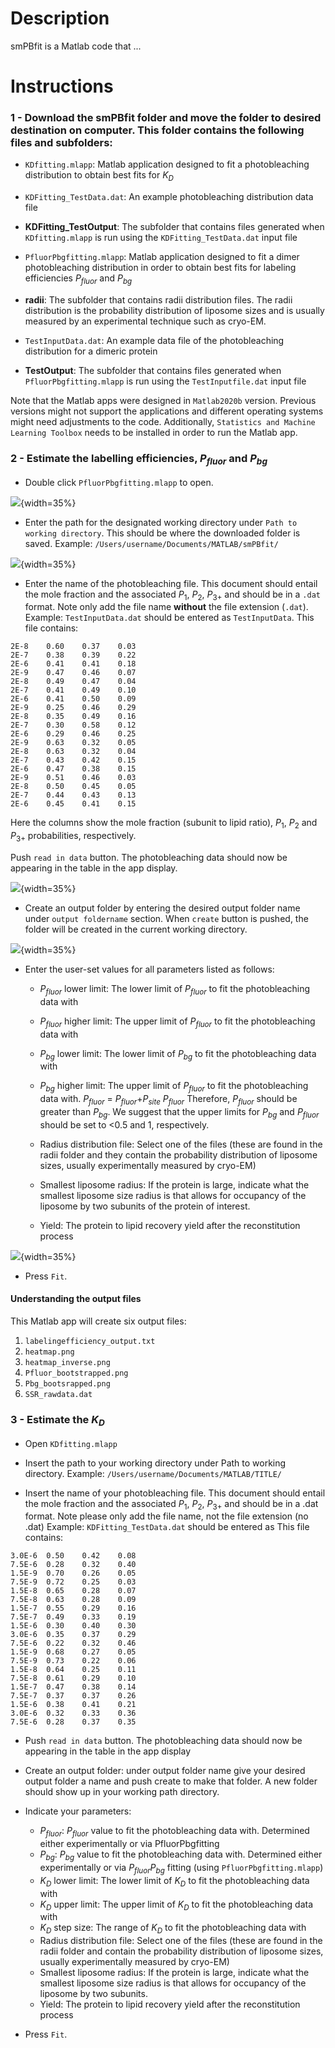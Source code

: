 # Description

smPBfit is a Matlab code that ...


# Instructions

### 1 - Download the smPBfit folder and move the folder to desired destination on computer. This folder contains the following files and subfolders:


  * `KDfitting.mlapp`: Matlab application designed to fit a photobleaching distribution to obtain best fits for $K_{D}$
  
  * `KDFitting_TestData.dat`: An example photobleaching distribution data file
  * **KDFitting_TestOutput**: The subfolder that contains files generated when `KDfitting.mlapp` is run using the `KDFitting_TestData.dat` input file
  
  * `PfluorPbgfitting.mlapp`: Matlab application designed to fit a dimer photobleaching distribution in order to obtain best fits for labeling efficiencies $P_{fluor}$ and $P_{bg}$

  * **radii**: The subfolder that contains radii distribution files. The radii distribution is the probability distribution of liposome sizes and is usually measured by an experimental technique such as cryo-EM. 
  
  * `TestInputData.dat`: An example data file of the photobleaching distribution for a dimeric protein
  
  * **TestOutput**: The subfolder that contains files generated when `PfluorPbgfitting.mlapp` is run using the `TestInputfile.dat` input file
  

Note that the Matlab apps were designed in `Matlab2020b` version. Previous versions might not support the applications and different operating systems might need adjustments to the code. Additionally, `Statistics and Machine Learning Toolbox` needs to be installed in order to run the Matlab app.


### 2 - Estimate the labelling efficiencies, $P_{fluor}$ and $P_{bg}$

* Double click `PfluorPbgfitting.mlapp` to open.

![](figures/snap1.png){width=35%}

* Enter the path for the designated working directory under `Path to working directory`. This should be where the downloaded folder is saved. Example: `/Users/username/Documents/MATLAB/smPBfit/`

![](figures/snap2.png){width=35%}

* Enter the name of the photobleaching file. This document should entail the mole fraction and the associated $P_1$, $P_2$, $P_{3+}$ and should be in a `.dat` format. Note only add the file name **without** the file extension (`.dat`). Example: `TestInputData.dat` should be entered as `TestInputData`.
This file contains:

```
2E-8	0.60	0.37	0.03
2E-7	0.38	0.39	0.22
2E-6	0.41	0.41	0.18
2E-9	0.47	0.46	0.07
2E-8	0.49	0.47	0.04
2E-7	0.41	0.49	0.10
2E-6	0.41	0.50	0.09
2E-9	0.25	0.46	0.29
2E-8	0.35	0.49	0.16
2E-7	0.30	0.58	0.12
2E-6	0.29	0.46	0.25
2E-9	0.63	0.32	0.05
2E-8	0.63	0.32	0.04
2E-7	0.43	0.42	0.15
2E-6	0.47	0.38	0.15
2E-9	0.51	0.46	0.03
2E-8	0.50	0.45	0.05
2E-7	0.44	0.43	0.13
2E-6	0.45	0.41	0.15
```

Here the columns show the mole fraction (subunit to lipid ratio), $P_1$, $P_2$ and $P_{3+}$ probabilities, respectively. 

Push `read in data` button. The photobleaching data should now be appearing in the table in the app display.

![](figures/snap3.png){width=35%}

* Create an output folder by entering the desired output folder name under `output foldername` section. When `create` button is pushed, the folder will be created in the current working directory.

![](figures/snap4.png){width=35%}

* Enter the user-set values for all parameters listed as follows:

    - $P_{fluor}$ lower limit: The lower limit of $P_{fluor}$ to fit the photobleaching data with 
    
    - $P_{fluor}$ higher limit: The upper limit of $P_{fluor}$ to fit the photobleaching data with
    
    - $P_{bg}$ lower limit: The lower limit of $P_{bg}$ to fit the photobleaching data with
    
    - $P_{bg}$ higher limit: The upper limit of $P_{fluor}$ to fit the photobleaching data with. $P_{fluor}$ = $P_{fluor}$+$P_{site}$ $P_{fluor}$ Therefore, $P_{fluor}$ should be greater than $P_{bg}$. We suggest that the upper limits for $P_{bg}$ and $P_{fluor}$ should be set to <0.5 and 1, respectively. 
    
    - Radius distribution file: Select one of the files (these are found in the radii folder and they contain the probability distribution of liposome sizes, usually experimentally measured by cryo-EM)
    
    - Smallest liposome radius: If the protein is large, indicate what the smallest liposome size radius is that allows for occupancy of the liposome by two subunits of the protein of interest.
    
    - Yield: The protein to lipid recovery yield after the reconstitution process

![](figures/snap5.png){width=35%}
	
* Press `Fit`.

#### **Understanding the output files**
This Matlab app will create six output files:
1. `labelingefficiency_output.txt`
2. `heatmap.png`
3. `heatmap_inverse.png`
4. `Pfluor_bootstrapped.png`
5. `Pbg_bootsrapped.png`
6. `SSR_rawdata.dat`


### 3 - Estimate the $K_{D}$

* Open `KDfitting.mlapp`

* Insert the path to your working directory under Path to working directory. Example: `/Users/username/Documents/MATLAB/TITLE/`


* Insert the name of your photobleaching file. This document should entail the mole fraction and the associated $P_1$, $P_2$, $P_{3+}$ and should be in a .dat format. Note please only add the file name, not the file extension (no .dat)
Example: `KDFitting_TestData.dat` should be entered as
This file contains:

```
3.0E-6	0.50	0.42	0.08
7.5E-6	0.28	0.32	0.40
1.5E-9	0.70	0.26	0.05
7.5E-9	0.72	0.25	0.03
1.5E-8	0.65	0.28	0.07
7.5E-8	0.63	0.28	0.09
1.5E-7	0.55	0.29	0.16
7.5E-7	0.49	0.33	0.19
1.5E-6	0.30	0.40	0.30
3.0E-6	0.35	0.37	0.29
7.5E-6	0.22	0.32	0.46
1.5E-9	0.68	0.27	0.05
7.5E-9	0.73	0.22	0.06
1.5E-8	0.64	0.25	0.11
7.5E-8	0.61	0.29	0.10
1.5E-7	0.47	0.38	0.14
7.5E-7	0.37	0.37	0.26
1.5E-6	0.38	0.41	0.21
3.0E-6	0.32	0.33	0.36
7.5E-6	0.28	0.37	0.35
```

* Push `read in data` button. The photobleaching data should now be appearing in the table in the app display


* Create an output folder: under output folder name give your desired output folder a name and push create to make that folder. A new folder should show up in your working path directory. 

* Indicate your parameters:

    - $P_{fluor}$: $P_{fluor}$ value to fit the photobleaching data with. Determined either experimentally or via PfluorPbgfitting
    - $P_{bg}$: $P_{bg}$ value to fit the photobleaching data with. Determined either experimentally or via $P_{fluor}$$P_{bg}$ fitting (using `PfluorPbgfitting.mlapp`)
    - $K_D$ lower limit: The lower limit of $K_D$ to fit the photobleaching data with
    - $K_D$ upper limit: The upper limit of $K_D$ to fit the photobleaching data with
    - $K_D$ step size: The range of $K_D$ to fit the photobleaching data with
    - Radius distribution file: Select one of the files (these are found in the radii folder and contain the probability distribution of liposome sizes, usually experimentally measured by cryo-EM)
    - Smallest liposome radius: If the protein is large, indicate what the smallest liposome size radius is that allows for occupancy of the liposome by two subunits. 
    - Yield: The protein to lipid recovery yield after the reconstitution process

* Press `Fit`.

